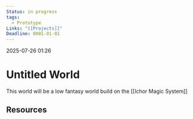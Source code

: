 ```yaml
---
Status: in progress
tags:
  - Prototype
Links: "[[Projects]]"
Deadline: 0001-01-01
---
```

2025-07-26 01:26

# Untitled World
This world will be a low fantasy world build on the [[Ichor Magic System]]


## Resources





